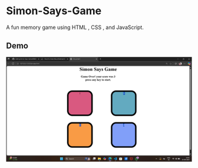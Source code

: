 # Simon-Says-Game
 A fun memory game using HTML , CSS , and JavaScript.
## Demo
![Game Screenshot](screenshot.png)



